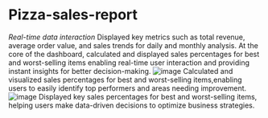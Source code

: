 # Pizza-sales-report
*Real-time data interaction*
Displayed key metrics such as total revenue, average order value, and sales trends for daily and monthly analysis. At the core of the dashboard, calculated and displayed sales percentages for best and worst-selling items enabling real-time user interaction and providing instant insights for better decision-making.
![image](https://github.com/user-attachments/assets/26ecaff4-f93b-45a4-9e7f-20aeaad507bc)
Calculated and visualized sales percentages for best and worst-selling items,enabling users to easily identify top performers and areas needing improvement.
![image](https://github.com/user-attachments/assets/178d47a9-fe72-4004-a505-28965bf4efae)
Displayed key sales percentages for best and worst-selling items, helping users make data-driven decisions to optimize business strategies.

